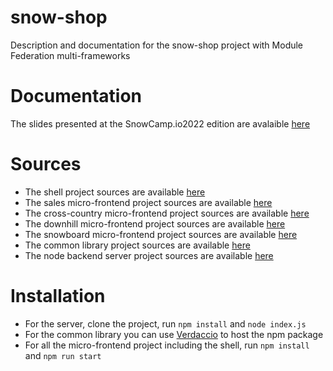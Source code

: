 # snow-shop
Description and documentation for the snow-shop project with Module Federation multi-frameworks

# Documentation
The slides presented at the SnowCamp.io2022 edition are avalaible [here](https://github.com/sdedieu/snow-shop/blob/main/Talk_Module_Federation_multi_frameworks.pptx)

# Sources
 - The shell project sources are available [here](https://github.com/sdedieu/snow-shop-shell)
 - The sales micro-frontend project sources are available [here](https://github.com/sdedieu/snow-shop-sales)
 - The cross-country micro-frontend project sources are available [here](https://github.com/sdedieu/snow-shop-cross-country)
 - The downhill micro-frontend project sources are available [here](https://github.com/sdedieu/snow-shop-downhill)
 - The snowboard micro-frontend project sources are available [here](https://github.com/sdedieu/snow-shop-snowboard)
 - The common library project sources are available [here](https://github.com/sdedieu/snow-shop-common)
 - The node backend server project sources are available [here](https://github.com/sdedieu/snow-shop-server)

# Installation
 - For the server, clone the project, run `npm install` and `node index.js`
 - For the common library you can use [Verdaccio](https://verdaccio.org/fr-fr/) to host the npm package
 - For all the micro-frontend project including the shell, run `npm install` and `npm run start` 

